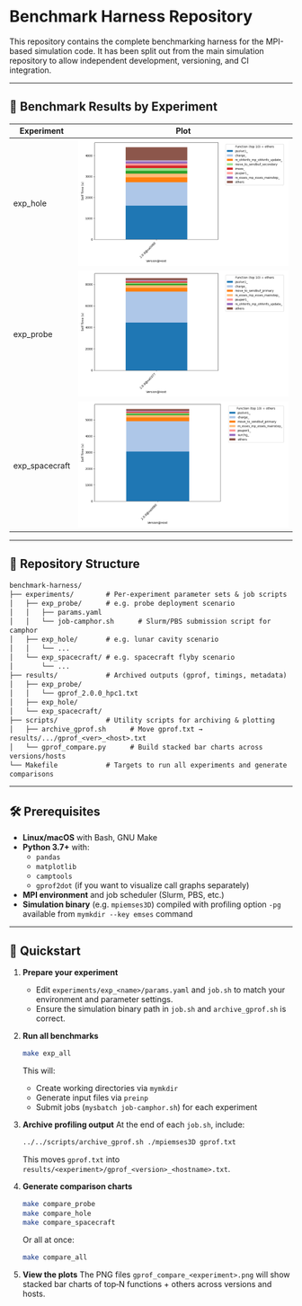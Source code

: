 # Benchmark Harness Repository

This repository contains the complete benchmarking harness for the MPI-based simulation code. It has been split out from the main simulation repository to allow independent development, versioning, and CI integration.

---

## 🚀 Benchmark Results by Experiment

| Experiment       | Plot                                           |
|------------------|------------------------------------------------|
| exp_hole         | ![hole](results/exp_hole/gprof_compare_hole.png)          |
| exp_probe        | ![probe](results/exp_probe/gprof_compare_probe.png)       |
| exp_spacecraft   | ![spacecraft](results/exp_spacecraft/gprof_compare_spacecraft.png) |

---

## 📂 Repository Structure

```
benchmark-harness/
├── experiments/        # Per-experiment parameter sets & job scripts
│   ├── exp_probe/      # e.g. probe deployment scenario
│   │   ├── params.yaml
│   │   └── job-camphor.sh      # Slurm/PBS submission script for camphor
│   ├── exp_hole/       # e.g. lunar cavity scenario
│   │   └── ...
│   └── exp_spacecraft/ # e.g. spacecraft flyby scenario
│       └── ...
├── results/            # Archived outputs (gprof, timings, metadata)
│   ├── exp_probe/
│   │   └── gprof_2.0.0_hpc1.txt
│   ├── exp_hole/
│   └── exp_spacecraft/
├── scripts/            # Utility scripts for archiving & plotting
│   ├── archive_gprof.sh      # Move gprof.txt → results/.../gprof_<ver>_<host>.txt
│   └── gprof_compare.py      # Build stacked bar charts across versions/hosts
└── Makefile            # Targets to run all experiments and generate comparisons
```

---

## 🛠 Prerequisites

* **Linux/macOS** with Bash, GNU Make
* **Python 3.7+** with:
  * `pandas`
  * `matplotlib`
  * `camptools`
  * `gprof2dot` (if you want to visualize call graphs separately)
* **MPI environment** and job scheduler (Slurm, PBS, etc.)
* **Simulation binary** (e.g. `mpiemses3D`) compiled with profiling option `-pg` available from `mymkdir --key emses` command

---

## 🚀 Quickstart

1. **Prepare your experiment**

   * Edit `experiments/exp_<name>/params.yaml` and `job.sh` to match your environment and parameter settings.
   * Ensure the simulation binary path in `job.sh` and `archive_gprof.sh` is correct.

2. **Run all benchmarks**

   ```bash
   make exp_all
   ```

   This will:

   * Create working directories via `mymkdir`
   * Generate input files via `preinp`
   * Submit jobs (`mysbatch job-camphor.sh`) for each experiment

3. **Archive profiling output**
   At the end of each `job.sh`, include:

   ```bash
   ../../scripts/archive_gprof.sh ./mpiemses3D gprof.txt
   ```

   This moves `gprof.txt` into `results/<experiment>/gprof_<version>_<hostname>.txt`.

4. **Generate comparison charts**

   ```bash
   make compare_probe
   make compare_hole
   make compare_spacecraft
   ```

   Or all at once:

   ```bash
   make compare_all
   ```

5. **View the plots**
   The PNG files `gprof_compare_<experiment>.png` will show stacked bar charts of top‑N functions + others across versions and hosts.

